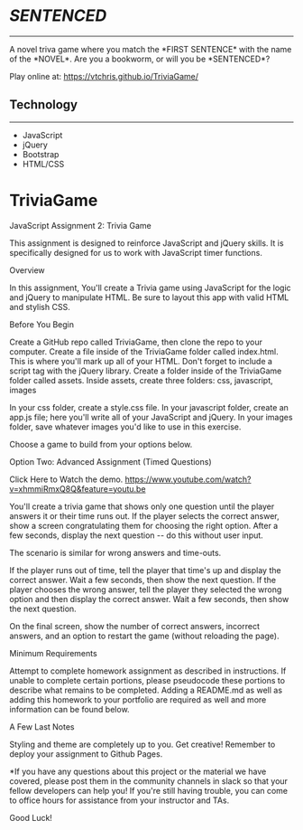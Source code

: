 <h1><em>SENTENCED</em></h1>
<hr>
<p>A novel triva game where you match the *FIRST SENTENCE* with the name of the *NOVEL*. Are you a bookworm, or will you be *SENTENCED*?</p>

Play online at:
https://vtchris.github.io/TriviaGame/

<h2>Technology</h2>
<hr>
<ul>
    <li>JavaScript</li>
    <li>jQuery</li>
    <li>Bootstrap</li>
    <li>HTML/CSS</li>
</ul>

# TriviaGame
JavaScript Assignment 2: Trivia Game

This assignment is designed to reinforce JavaScript and jQuery skills. It is specifically designed for us to work with JavaScript timer functions.

Overview

In this assignment, You'll create a Trivia game using JavaScript for the logic and jQuery to manipulate HTML. Be sure to layout this app with valid HTML and stylish CSS.

Before You Begin

Create a GitHub repo called TriviaGame, then clone the repo to your computer.
Create a file inside of the TriviaGame folder called index.html. This is where you'll mark up all of your HTML.
Don't forget to include a script tag with the jQuery library.
Create a folder inside of the TriviaGame folder called assets.
Inside assets, create three folders: css, javascript, images

In your css folder, create a style.css file.
In your javascript folder, create an app.js file; here you'll write all of your JavaScript and jQuery.
In your images folder, save whatever images you'd like to use in this exercise.

Choose a game to build from your options below. 

Option Two: Advanced Assignment (Timed Questions)

Click Here to Watch the demo.
https://www.youtube.com/watch?v=xhmmiRmxQ8Q&feature=youtu.be

You'll create a trivia game that shows only one question until the player answers it or their time runs out.
If the player selects the correct answer, show a screen congratulating them for choosing the right option. After a few seconds, display the next question -- do this without user input.

The scenario is similar for wrong answers and time-outs.

If the player runs out of time, tell the player that time's up and display the correct answer. Wait a few seconds, then show the next question.
If the player chooses the wrong answer, tell the player they selected the wrong option and then display the correct answer. Wait a few seconds, then show the next question.

On the final screen, show the number of correct answers, incorrect answers, and an option to restart the game (without reloading the page).

Minimum Requirements

Attempt to complete homework assignment as described in instructions. If unable to complete certain portions, please pseudocode these portions to describe what remains to be completed. Adding a README.md as well as adding this homework to your portfolio are required as well and more information can be found below.

A Few Last Notes

Styling and theme are completely up to you. Get creative!
Remember to deploy your assignment to Github Pages.


*If you have any questions about this project or the material we have covered, please post them in the community channels in slack so that your fellow developers can help you! If you're still having trouble, you can come to office hours for assistance from your instructor and TAs.

Good Luck!